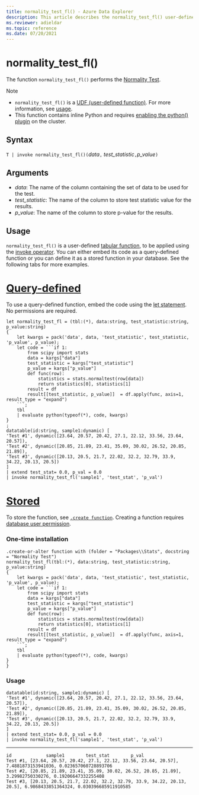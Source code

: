 ```yaml
---
title: normality_test_fl() - Azure Data Explorer
description: This article describes the normality_test_fl() user-defined function in Azure Data Explorer.
ms.reviewer: adieldar
ms.topic: reference
ms.date: 07/20/2021
---
```

# normality_test_fl()

The function `normality_test_fl()` performs the [Normality Test](https://en.wikipedia.org/wiki/Normality_test).

> [!NOTE]
> * `normality_test_fl()` is a [UDF (user-defined function)](../query/functions/user-defined-functions.md). For more information, see [usage](#usage).
> * This function contains inline Python and requires [enabling the python() plugin](../query/pythonplugin.md#enable-the-plugin) on the cluster.

## Syntax

`T | invoke normality_test_fl()(`*data*`,` *test_statistic*`,`*p_value*`)`

## Arguments

* *data*: The name of the column containing the set of data to be used for the test.
* *test_statistic*: The name of the column to store test statistic value for the results.
* *p_value*: The name of the column to store p-value for the results.

## Usage

`normality_test_fl()` is a user-defined [tabular function](../query/functions/user-defined-functions.md#tabular-function), to be applied using the [invoke operator](../query/invokeoperator.md). You can either embed its code as a query-defined function or you can define it as a stored function in your database. See the following tabs for more examples.

# [Query-defined](#tab/query-defined)

To use a query-defined function, embed the code using the [let statement](../query/letstatement.md). No permissions are required.

<!-- csl: https://help.kusto.windows.net:443/Samples -->
~~~kusto
let normality_test_fl = (tbl:(*), data:string, test_statistic:string, p_value:string)
{
    let kwargs = pack('data', data, 'test_statistic', test_statistic, 'p_value', p_value);
    let code = ```if 1:
        from scipy import stats
        data = kargs["data"]
        test_statistic = kargs["test_statistic"]
        p_value = kargs["p_value"]
        def func(row):
            statistics = stats.normaltest(row[data])
            return statistics[0], statistics[1]
        result = df
        result[[test_statistic, p_value]]  = df.apply(func, axis=1, result_type = "expand")
    ```;
    tbl
    | evaluate python(typeof(*), code, kwargs)
}
;
datatable(id:string, sample1:dynamic) [
'Test #1', dynamic([23.64, 20.57, 20.42, 27.1, 22.12, 33.56, 23.64, 20.57]),
'Test #2', dynamic([20.85, 21.89, 23.41, 35.09, 30.02, 26.52, 20.85, 21.89]),
'Test #3', dynamic([20.13, 20.5, 21.7, 22.02, 32.2, 32.79, 33.9, 34.22, 20.13, 20.5])
]
| extend test_stat= 0.0, p_val = 0.0
| invoke normality_test_fl('sample1', 'test_stat', 'p_val')
~~~

# [Stored](#tab/stored)

To store the function, see [`.create function`](../management/create-function.md). Creating a function requires [database user permission](../management/access-control/role-based-authorization.md).

### One-time installation

<!-- csl: https://help.kusto.windows.net:443/Samples -->
~~~kusto
.create-or-alter function with (folder = "Packages\\Stats", docstring = "Normality Test")
normality_test_fl(tbl:(*), data:string, test_statistic:string, p_value:string)
{
    let kwargs = pack('data', data, 'test_statistic', test_statistic, 'p_value', p_value);
    let code = ```if 1:
        from scipy import stats
        data = kargs["data"]
        test_statistic = kargs["test_statistic"]
        p_value = kargs["p_value"]
        def func(row):
            statistics = stats.normaltest(row[data])
            return statistics[0], statistics[1]
        result = df
        result[[test_statistic, p_value]]  = df.apply(func, axis=1, result_type = "expand")
    ```;
    tbl
    | evaluate python(typeof(*), code, kwargs)
}
}
~~~

### Usage

<!-- csl: https://help.kusto.windows.net:443/Samples -->
~~~kusto
datatable(id:string, sample1:dynamic) [
'Test #1', dynamic([23.64, 20.57, 20.42, 27.1, 22.12, 33.56, 23.64, 20.57]),
'Test #2', dynamic([20.85, 21.89, 23.41, 35.09, 30.02, 26.52, 20.85, 21.89]),
'Test #3', dynamic([20.13, 20.5, 21.7, 22.02, 32.2, 32.79, 33.9, 34.22, 20.13, 20.5])
]
| extend test_stat= 0.0, p_val = 0.0
| invoke normality_test_fl('sample1', 'test_stat', 'p_val')
~~~

---

<!-- csl: https://help.kusto.windows.net:443/Samples -->
~~~kusto
id             sample1        test_stat        p_val
Test #1, [23.64, 20.57, 20.42, 27.1, 22.12, 33.56, 23.64, 20.57], 7.4881873153941036, 0.023657060728893706
Test #2, [20.85, 21.89, 23.41, 35.09, 30.02, 26.52, 20.85, 21.89], 3.29982750330276, 0.19206647332255408
Test #3, [20.13, 20.5, 21.7, 22.02, 32.2, 32.79, 33.9, 34.22, 20.13, 20.5], 6.9868433851364324, 0.030396685911910585
~~~
